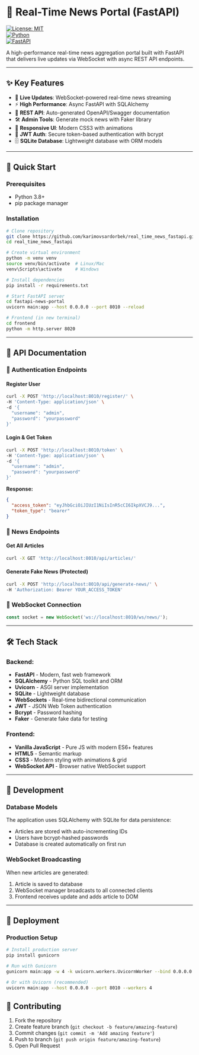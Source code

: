 # 📰 Real-Time News Portal (FastAPI)
[![License: MIT](https://img.shields.io/badge/License-MIT-blue.svg)](https://opensource.org/licenses/MIT)  
[![Python](https://img.shields.io/badge/Python-3.8%2B-blue)](https://www.python.org/)  
[![FastAPI](https://img.shields.io/badge/FastAPI-0.104-brightgreen)](https://fastapi.tiangolo.com/)  

A high-performance real-time news aggregation portal built with FastAPI that delivers live updates via WebSocket with async REST API endpoints.

---

## ✨ Key Features  
- 🔴 **Live Updates**: WebSocket-powered real-time news streaming  
- ⚡ **High Performance**: Async FastAPI with SQLAlchemy  
- 📡 **REST API**: Auto-generated OpenAPI/Swagger documentation  
- 🛠️ **Admin Tools**: Generate mock news with Faker library  
- 📱 **Responsive UI**: Modern CSS3 with animations  
- 🔐 **JWT Auth**: Secure token-based authentication with bcrypt  
- 🗄️ **SQLite Database**: Lightweight database with ORM models  

---

## 🚀 Quick Start

### Prerequisites
- Python 3.8+
- pip package manager

### Installation
```bash
# Clone repository
git clone https://github.com/karimovsardorbek/real_time_news_fastapi.git
cd real_time_news_fastapi

# Create virtual environment
python -m venv venv
source venv/bin/activate  # Linux/Mac
venv\Scripts\activate     # Windows

# Install dependencies
pip install -r requirements.txt

# Start FastAPI server
cd fastapi-news-portal
uvicorn main:app --host 0.0.0.0 --port 8010 --reload

# Frontend (in new terminal)
cd frontend
python -m http.server 8020
```

---

## 📡 API Documentation

### 🔐 Authentication Endpoints

#### Register User
```bash
curl -X POST 'http://localhost:8010/register/' \
-H 'Content-Type: application/json' \
-d '{
  "username": "admin",
  "password": "yourpassword"
}'
```

#### Login & Get Token
```bash
curl -X POST 'http://localhost:8010/token' \
-H 'Content-Type: application/json' \
-d '{
  "username": "admin", 
  "password": "yourpassword"
}'
```

**Response:**
```json
{
  "access_token": "eyJhbGciOiJIUzI1NiIsInR5cCI6IkpXVCJ9...",
  "token_type": "bearer"
}
```

### 📰 News Endpoints

#### Get All Articles
```bash
curl -X GET 'http://localhost:8010/api/articles/'
```

#### Generate Fake News (Protected)
```bash
curl -X POST 'http://localhost:8010/api/generate-news/' \
-H 'Authorization: Bearer YOUR_ACCESS_TOKEN'
```

### 🔌 WebSocket Connection
```javascript
const socket = new WebSocket('ws://localhost:8010/ws/news/');
```

---

## 🛠️ Tech Stack

### Backend:
- **FastAPI** - Modern, fast web framework
- **SQLAlchemy** - Python SQL toolkit and ORM
- **Uvicorn** - ASGI server implementation
- **SQLite** - Lightweight database
- **WebSockets** - Real-time bidirectional communication
- **JWT** - JSON Web Token authentication
- **Bcrypt** - Password hashing
- **Faker** - Generate fake data for testing

### Frontend:
- **Vanilla JavaScript** - Pure JS with modern ES6+ features
- **HTML5** - Semantic markup
- **CSS3** - Modern styling with animations & grid
- **WebSocket API** - Browser native WebSocket support

---

## 🔧 Development

### Database Models
The application uses SQLAlchemy with SQLite for data persistence:
- Articles are stored with auto-incrementing IDs
- Users have bcrypt-hashed passwords
- Database is created automatically on first run

### WebSocket Broadcasting
When new articles are generated:
1. Article is saved to database
2. WebSocket manager broadcasts to all connected clients
3. Frontend receives update and adds article to DOM

---

## 🚀 Deployment

### Production Setup
```bash
# Install production server
pip install gunicorn

# Run with Gunicorn
gunicorn main:app -w 4 -k uvicorn.workers.UvicornWorker --bind 0.0.0.0:8010

# Or with Uvicorn (recommended)
uvicorn main:app --host 0.0.0.0 --port 8010 --workers 4
```

## 🤝 Contributing

1. Fork the repository
2. Create feature branch (`git checkout -b feature/amazing-feature`)
3. Commit changes (`git commit -m 'Add amazing feature'`)
4. Push to branch (`git push origin feature/amazing-feature`)
5. Open Pull Request
